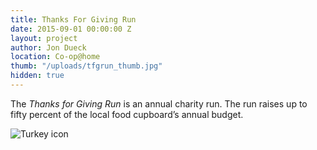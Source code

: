 ```yaml
---
title: Thanks For Giving Run
date: 2015-09-01 00:00:00 Z
layout: project
author: Jon Dueck
location: Co-op@home
thumb: "/uploads/tfgrun_thumb.jpg"
hidden: true
---
```


The *Thanks for Giving Run* is an annual charity run. The run raises up to fifty percent of the local food cupboard’s annual budget.

![Turkey icon](https://cdn.dribbble.com/users/117659/screenshots/2265958/turkey_dribbble_2-01.png)
